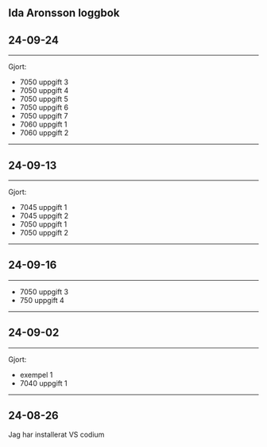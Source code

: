 Ida Aronsson loggbok
-------------
## 24-09-24
-------------
Gjort:

* 7050 uppgift 3
* 7050 uppgift 4
* 7050 uppgift 5
* 7050 uppgift 6
* 7050 uppgift 7
* 7060 uppgift 1
* 7060 uppgift 2
----------------
## 24-09-13
-------------
Gjort: 

* 7045 uppgift 1
* 7045 uppgift 2
* 7050 uppgift 1
* 7050 uppgift 2

--------------
## 24-09-16
--------------

* 7050 uppgift 3
* 750  uppgift 4
-------------
## 24-09-02
-------------
Gjort:

* exempel 1
* 7040 uppgift 1

-------------
24-08-26
-------------
Jag har installerat VS codium
